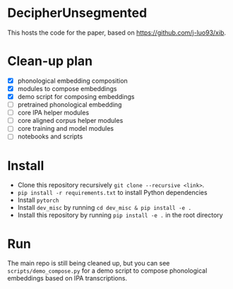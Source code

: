 # DecipherUnsegmented
This hosts the code for the paper, based on https://github.com/j-luo93/xib.

# Clean-up plan
* [x] phonological embedding composition
* [x] modules to compose embeddings
* [x] demo script for composing embeddings
* [ ] pretrained phonological embedding
* [ ] core IPA helper modules
* [ ] core aligned corpus helper modules
* [ ] core training and model modules
* [ ] notebooks and scripts

# Install
* Clone this repository recursively `git clone --recursive <link>`.
* `pip install -r requirements.txt` to install Python dependencies
* Install `pytorch`
* Install `dev_misc` by running `cd dev_misc & pip install -e .`
* Install this repository by running `pip install -e .` in the root directory

# Run
The main repo is still being cleaned up, but you can see `scripts/demo_compose.py` for a demo script to compose phonological embeddings
based on IPA transcriptions.
